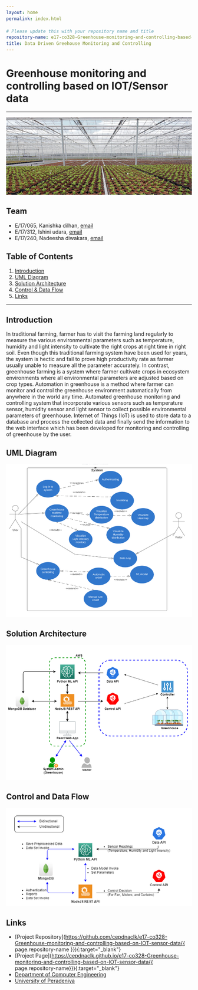 ```yaml
---
layout: home
permalink: index.html

# Please update this with your repository name and title
repository-name: e17-co328-Greenhouse-monitoring-and-controlling-based-on-IOT-sensor-data
title: Data Driven Greehouse Monitoring and Controlling 
---
```


[comment]: # "This is the standard layout for the project, but you can clean this and use your own template"

# Greenhouse monitoring and controlling based on IOT/Sensor data

---


![GH Image](./images/GH.jpg)


## Team
-  E/17/065, Kanishka dilhan, [email](mailto:17065@eng.pdn.ac.lk)
-  E/17/312, Ishini udara, [email](mailto:17312@eng.pdn.ac.lk)
-  E/17/240, Nadeesha diwakara, [email](mailto:17240@eng.pdn.ac.lk)

## Table of Contents
1. [Introduction](#introduction)
2. [UML Diagram](#uml-diagram)
3. [Solution Architecture](#solution-architecture)
4. [Control & Data Flow](#control-and-data-flow)
5. [Links](#links)

---

## Introduction

 In traditional farming, farmer has to visit the farming land regularly to measure the various environmental parameters such as temperature, humidity and light intensity to cultivate the right crops at right time in right soil. Even though this traditional farming system have been used for years, the system is hectic and fail to prove high productivity rate as farmer usually unable to measure all the parameter accurately. In contrast, greenhouse farming is a system where farmer cultivate crops in ecosystem environments where all environmental parameters are adjusted based on crop types. Automation in greenhouse is a method where farmer can monitor and control the greenhouse environment automatically from anywhere in the world any time. Automated greenhouse monitoring and controlling system that incorporate various sensors such as temperature sensor, humidity sensor and light sensor to collect possible environmental parameters of greenhouse. Internet of Things (IoT) is used to store data to a database and process the collected data and finally send the information to the web interface which has been developed for monitoring and controlling of greenhouse by the user.

## UML Diagram

![UML image](./images/UML.png)

## Solution Architecture

![SysArchi image](./images/SysArchitecture.png)

## Control and Data Flow

![ConDataFlow image](./images/ControlDataFlow.png)


## Links

- [Project Repository](https://github.com/cepdnaclk/e17-co328-Greenhouse-monitoring-and-controlling-based-on-IOT-sensor-data{{ page.repository-name }}){:target="_blank"}
- [Project Page](https://cepdnaclk.github.io/e17-co328-Greenhouse-monitoring-and-controlling-based-on-IOT-sensor-data{{ page.repository-name}}){:target="_blank"}
- [Department of Computer Engineering](http://www.ce.pdn.ac.lk/)
- [University of Peradeniya](https://eng.pdn.ac.lk/)


[//]: # (Please refer this to learn more about Markdown syntax)
[//]: # (https://github.com/adam-p/markdown-here/wiki/Markdown-Cheatsheet)
